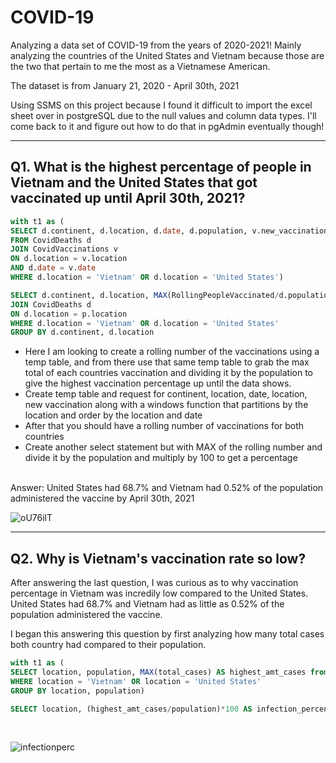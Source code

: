 # COVID-19
Analyzing a data set of COVID-19 from the years of 2020-2021! Mainly analyzing the countries of the United States and Vietnam because those are the two that pertain to me the most as a Vietnamese American.

The dataset is from January 21, 2020 - April 30th, 2021

Using SSMS on this project because I found it difficult to import the excel sheet over in postgreSQL due to the null values and column data types. I'll come back to it and figure out how to do that in pgAdmin eventually though!

***

## Q1. What is the highest percentage of people in Vietnam and the United States that got vaccinated up until April 30th, 2021? 

````sql
with t1 as (
SELECT d.continent, d.location, d.date, d.population, v.new_vaccinations, SUM(CONVERT(int, v.new_vaccinations)) OVER (PARTITION BY d.location ORDER BY d.location, d.date) AS RollingPeopleVaccinated
FROM CovidDeaths d
JOIN CovidVaccinations v
ON d.location = v.location 
AND d.date = v.date
WHERE d.location = 'Vietnam' OR d.location = 'United States')

SELECT d.continent, d.location, MAX(RollingPeopleVaccinated/d.population)*100 AS highest_percent_vaccinated FROM PercentPopulationVaccinated p 
JOIN CovidDeaths d
ON d.location = p.location
WHERE d.location = 'Vietnam' OR d.location = 'United States'
GROUP BY d.continent, d.location
````

- Here I am looking to create a rolling number of the vaccinations using a temp table, and from there use that same temp table to grab the max total of each countries vaccination and dividing it by the population to give the highest vaccination percentage up until the data shows.
- Create temp table and request for continent, location, date, location, new vaccination along with a windows function that partitions by the location and order by the location and date
- After that you should have a rolling number of vaccinations for both countries
- Create another select statement but with MAX of the rolling number and divide it by the population and multiply by 100 to get a percentage
<br>
Answer: United States had 68.7% and Vietnam had 0.52% of the population administered the vaccine by April 30th, 2021
<br>

![oU76ilT](https://user-images.githubusercontent.com/122754787/219989004-963478f6-51ab-4961-8c72-4f6b2afdb608.png)

***

## Q2. Why is Vietnam's vaccination rate so low?

After answering the last question, I was curious as to why vaccination percentage in Vietnam was incredily low compared to the United States. United States had  68.7% and Vietnam had as little as 0.52% of the population administered the vaccine.

I began this answering this question by first analyzing how many total cases both country had compared to their population.
<br>

````sql
with t1 as (
SELECT location, population, MAX(total_cases) AS highest_amt_cases from CovidDeaths
WHERE location = 'Vietnam' OR location = 'United States'
GROUP BY location, population)

SELECT location, (highest_amt_cases/population)*100 AS infection_percentage from t1
````
<br>

![infectionperc](https://user-images.githubusercontent.com/122754787/219993273-7ee27bda-a4f3-4846-a5d9-a4763e5b1eb9.png)
